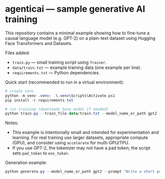 # agenticai — sample generative AI training

This repository contains a minimal example showing how to fine-tune a causal language model (e.g. GPT-2) on a plain-text dataset using Hugging Face Transformers and Datasets.

Files added:
- `train.py` — small training script using `Trainer`.
- `data/train.txt` — example training data (one example per line).
- `requirements.txt` — Python dependencies.

Quick start (recommended to run in a virtual environment):

```powershell
# create venv
python -m venv .venv; .\.venv\Scripts\Activate.ps1
pip install -r requirements.txt

# run training (downloads base model if needed)
python train.py --train_file data/train.txt --model_name_or_path gpt2 --num_train_epochs 1 --per_device_train_batch_size 2
```

Notes:
- This example is intentionally small and intended for experimentation and learning. For real training use larger datasets, appropriate compute (GPU), and consider using `accelerate` for multi-GPU/TPU.
- If you use GPT-2, the tokenizer may not have a pad token; the script sets `pad_token` to `eos_token`.

Generation example:

```powershell
python generate.py --model_name_or_path gpt2 --prompt "Write a short poem about code" --max_length 80
```
